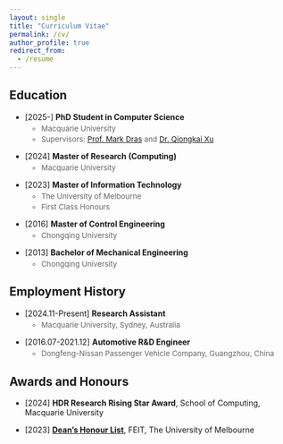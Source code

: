 ```yaml
---
layout: single
title: "Curriculum Vitae"
permalink: /cv/
author_profile: true
redirect_from:
  - /resume
---
```


<style>
.cv-list li {
  margin-bottom: 1em;
  list-style-type: disc;
  margin-left: 0.3em;  
}

.cv-list li ul {
  margin-top: 0.3em;
  margin-left: 0.1em; 
}

.cv-list li ul li {
  margin-bottom: 0.2em;
  list-style-type: circle;
  color: #666;
  font-size: 0.95em;
}

.cv-header {
  font-size: 1.2em;
  margin-bottom: 0.5em;
  color: #333;
}
</style>

## Education

<ul class="cv-list">
  <li>[2025-] <strong>PhD Student in Computer Science</strong>
    <ul>
      <li>Macquarie University</li>
      <li>Supervisors: <a href="https://mark-dras.github.io/">Prof. Mark Dras</a> and <a href="https://xuqiongkai.github.io/">Dr. Qiongkai Xu</a></li>
    </ul>
  </li>
  <li>[2024] <strong>Master of Research (Computing)</strong>
    <ul>
      <li>Macquarie University</li>
    </ul>
  </li>
  <li>[2023] <strong>Master of Information Technology</strong>
    <ul>
      <li>The University of Melbourne</li>
      <li>First Class Honours</li>
    </ul>
  </li>
  <li>[2016] <strong>Master of Control Engineering</strong>
    <ul>
      <li>Chongqing University</li>
    </ul>
  </li>
  <li>[2013] <strong>Bachelor of Mechanical Engineering</strong>
    <ul>
      <li>Chongqing University</li>
    </ul>
  </li>
</ul>

## Employment History

<ul class="cv-list">
  <li>[2024.11-Present] <strong>Research Assistant</strong>
    <ul>
      <li>Macquarie University, Sydney, Australia</li>
    </ul>
  </li>
</ul>

<ul class="cv-list">
  <li>[2016.07-2021.12] <strong>Automotive R&D Engineer</strong>
    <ul>
      <li>Dongfeng-Nissan Passenger Vehicle Company, Guangzhou, China</li>
    </ul>
  </li>
</ul>

## Awards and Honours

<ul class="cv-list">
  <li>[2024] <strong>HDR Research Rising Star Award</strong>, School of Computing, Macquarie University</li>
</ul>

<ul class="cv-list">
  <li>[2023] <strong><a href="https://eng.unimelb.edu.au/students/scholarships-prizes-and-awards/sap/deans-honours-award#2023">Dean’s Honour List</a></strong>, FEIT, The University of Melbourne</li>
</ul>

<!-- ## Grants

<ul class="cv-list">
  <li>Research Grant, Project Name, $XXX, 2024</li>
</ul> -->